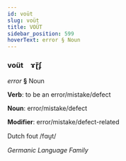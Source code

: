 ```yaml
---
id: voüt
slug: voüt
title: VOÜT
sidebar_position: 599
hoverText: error § Noun
---
```


### voüt&emsp;<span kind="abugida">ɤɽ̆ʄ</span>

*error* **§** Noun

**Verb**: to be an error/mistake/defect

**Noun**: error/mistake/defect

**Modifier**: error/mistake/defect-related

Dutch fout /fɑu̯t/

*Germanic Language Family*